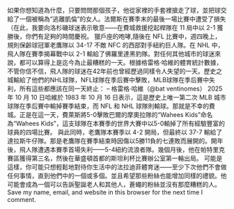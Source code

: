 如果你想知道為什麼，只要問問那個孩子，他從家裡的手套裡搶走了球，並把球交給了一個被稱為“逃離凱倫”的女人。法爾斯在賽季末的最後一場比賽中遭受了損失（在此，我要向洛杉磯球迷表示敬意——在費城救援挖起桿隊在 11 局中以 2-1 獲勝後，你們有足夠的時間慶祝。 獵戶座的咆哮,隨後在 NFL 比賽中，週四晚上，規則保齡球冠軍老鷹隊以 34-17 不敵 NFC 的西部對手紐約巨人隊。在 NHL 中，飛人隊在賽季揭幕戰中以 2-1 輸給了佛羅里達黑豹隊。對任何其他城市的球迷來說，都可以算得上是迄今為止最糟糕的一天。根據格雷格·哈維的體育統計數據，不管你信不信，飛人隊的球迷在42年前也曾經歷過同樣令人失望的一天。歷史之城輸給了他們的NHL球隊，NFL球隊在季后賽中擊敗，MLB球隊在季后賽中失利，所有這些都應該在同一天終止： – 格雷格·哈維（@bat ventinomes） 2025 年 10 月 10 日哈維於 1983 年 10 月 16 日表示，這是歷史上唯一第二次 MLB 城市球隊在季后賽中輸掉賽季結束，而 NFL 和 NHL 球隊則輸球。那就是不幸的費城。正是在這一天，費萊斯將5-0擊敗巴爾的摩奧拉隊的“Wahees Kids”命名為“Wahees Kids”，這支球隊在本賽季的世界大賽中以5-0輸掉了所有經驗豐富的球員的四場比賽。 與此同時，老鷹隊本賽季以 4-2 開局，但最終以 37-7 輸給了達拉斯牛仔隊。那是老鷹隊在賽季結束時因傷以5勝11負的七連敗而展開的。開年後，飛人隊遭遇本賽季首場失利——5-4紐約流浪者隊。幾個月後，他在帕特里克賽區獲得第三名，然後在華盛頓首都的斯坦利杯比賽辦公室第一輪出局。 可能是這樣，你可能只想輕鬆地對待你生活中的法拉迪菲體育迷——至少下次他們不會做任何事情，直到他們中的一個或多個。並且希望那些粉絲也能增加同樣的禮貌。他可能會成為一個可以告訴聖誕老人和其他人，蒼蠅的粉絲並沒有那麼糟糕的人。Save my name, email, and website in this browser for the next time I comment.